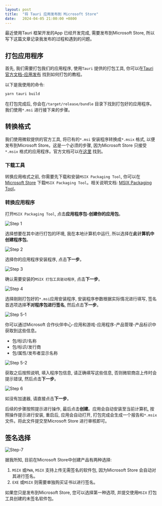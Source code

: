 ```yaml
---
layout: post
title:  "将 Tauri 应用发布到 Microsoft Store"
date:   2024-04-05 21:00:00 +0800
---
```


最近使用Tauri 框架开发的App 已经开发完成, 需要发布到Microsoft Store, 所以写下这篇文章记录我发布的过程和遇到的问题。

## 打包应用程序

首先, 我们需要打包我们的应用程序, 使用`Tauri` 提供的打包工具, 你可以在[Tauri 官方文档-应用发布](https://tauri.app/v1/guides/distribution/publishing/) 找到如何打包的教程。

以下是我使用的命令:

```bash
yarn tauri build
```

在打包完成后, 你会在`/target/release/bundle` 目录下找到打包好的应用程序。我们使用`*.msi` 进行接下来的步骤。

## 转换格式

我们使用微软提供的官方工具, 将已有的`*.msi` 安装程序转换成`*.msix` 格式, 以便发布到Microsoft Store。这是一个必须的步骤, 因为Microsoft Store 只接受`*.msix` 格式的应用程序。官方文档可以在[这里](https://learn.microsoft.com/en-us/windows/MSIX/packaging-tool/create-an-MSIX-overview) 找到。

### 下载工具

转换应用格式之前, 你需要先下载和安装`MSIX Packaging Tool`, 你可以在[Microsoft Store](https://www.microsoft.com/p/MSIX-packaging-tool/9n5lw3jbcxkf) 下载`MSIX Packaging Tool`。相关说明文档: [MSIX Packaging Tool](https://learn.microsoft.com/en-us/windows/MSIX/packaging-tool/tool-overview)。

### 转换应用程序

打开`MSIX Packaging Tool`, 点击**应用程序包-创建你的应用包**。

![Step 1](/assets/img/publish-tauri-app-to-ms-store-step1.png)

选择想要在其中进行打包的环境, 我在本地计算机中运行, 所以选择在**此计算机中创建程序包**。

![Step 2](/assets//img/publish-tauri-app-to-ms-store-step2.png)

选择你的应用程序安装程序, 点击**下一步**。

![Step 3](/assets/img/publish-tauri-app-to-ms-store-step3.png)

确认需要安装的`MSIX 打包工具驱动程序`, 点击**下一步**。

![Step 4](/assets/img/publish-tauri-app-to-ms-store-step4.png)

选择刚刚打包好的`*.msi`应用安装程序, 安装程序参数根据实际情况进行填写, 签名首选项选择**不对程序包进行签名**, 然后点击**下一步**。

![Step 5-1](/assets/img/publish-tauri-app-to-ms-store-step5-1.png)

你可以通过Microsoft 合作伙伴中心-应用和游戏-应用程序-产品管理-产品标识中获取到这些信息。

- 包/标识/名称
- 包/标识/发行商
- 包/属性/发布者显示名称

![Step 5-2](/assets/img/publish-tauri-app-to-ms-store-step5-2.png)

获取之后按照说明, 填入程序包信息, 请正确填写这些信息, 否则微软商店上传时会提示错误, 然后点击**下一步**。

![Step 6](/assets/img/publish-tauri-app-to-ms-store-step6.png)

如没有加速器, 请直接点击**下一步**。

后续的步骤按照提示进行操作, 最后点击**创建**。应用会自动安装至当前计算机, 按照操作提示进行安装, 重启后, 应用会自动打开, 打包完成会生成一个报告和`*.msix`文件。将此文件提交至Microsoft Store 进行审核即可。

## 签名选择

![Step-7](/assets/img/publish-tauri-app-to-ms-store-step7.png)

据我所知, 目前在Microsoft Store中创建产品有两种选择:

1. `MSIX` 或`PWA`, `MSIX` 支持上传无需签名的软件包, 因为Microsoft Store 会自动对其进行签名。
2. `EXE` 或`MSIX` 则需要单独购买证书以进行签名。

如果您只是发布到Microsoft Store, 您可以选择第一种选项, 并提交使用`MSIX` 打包工具创建的未签名软件包。
